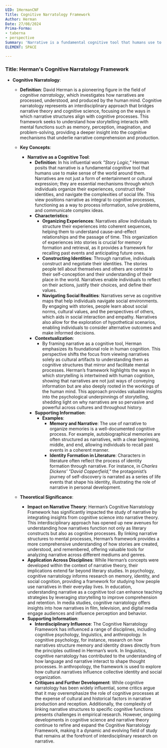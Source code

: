 ```yaml
---
UID: 1HermanCNF
Title: Cognitive Narratology Framework
Author: Herman
Date: 27/08/2024
Prima-Forma:
- taberna
- perspective
Summary: 'Narrative is a fundamental cognitive tool that humans use to make sense of the world: organize experiences, construct identities, navigate social realties'
ELEMENT: SPACE

---
```


### Title: **Herman's Cognitive Narratology Framework**

- **Cognitive Narratology**:
  - **Definition**: David Herman is a pioneering figure in the field of *cognitive narratology*, which investigates how narratives are processed, understood, and produced by the human mind. Cognitive narratology represents an interdisciplinary approach that bridges narrative theory and cognitive science, focusing on the ways in which narrative structures align with cognitive processes. This framework seeks to understand how storytelling interacts with mental functions such as memory, perception, imagination, and problem-solving, providing a deeper insight into the cognitive mechanisms that underlie narrative comprehension and production.

  - **Key Concepts**:

    - **Narrative as a Cognitive Tool**:
      - **Definition**: In his influential work *"Story Logic,"* Herman posits that narrative is a fundamental cognitive tool that humans use to make sense of the world around them. Narratives are not just a form of entertainment or cultural expression; they are essential mechanisms through which individuals organize their experiences, construct their identities, and navigate the complexities of social life. This view positions narrative as integral to cognitive processes, functioning as a way to process information, solve problems, and communicate complex ideas.
      - **Characteristics**:
        - **Organizing Experiences**: Narratives allow individuals to structure their experiences into coherent sequences, helping them to understand cause-and-effect relationships and the passage of time. This organization of experiences into stories is crucial for memory formation and retrieval, as it provides a framework for recalling past events and anticipating future ones.
        - **Constructing Identities**: Through narrative, individuals construct and negotiate their identities. The stories people tell about themselves and others are central to their self-conception and their understanding of their place in the world. Narratives enable individuals to reflect on their actions, justify their choices, and define their values.
        - **Navigating Social Realities**: Narratives serve as cognitive maps that help individuals navigate social environments. By engaging with stories, people learn about social norms, cultural values, and the perspectives of others, which aids in social interaction and empathy. Narratives also allow for the exploration of hypothetical scenarios, enabling individuals to consider alternative outcomes and make informed decisions.
      - **Contextualization**:
        - By framing narrative as a cognitive tool, Herman emphasizes its foundational role in human cognition. This perspective shifts the focus from viewing narratives solely as cultural artifacts to understanding them as cognitive structures that mirror and facilitate mental processes. Herman’s framework highlights the ways in which storytelling is intertwined with human cognition, showing that narratives are not just ways of conveying information but are also deeply rooted in the workings of the human mind. This approach provides valuable insights into the psychological underpinnings of storytelling, shedding light on why narratives are so pervasive and powerful across cultures and throughout history.
      - **Supporting Information**:
        - **Examples**:
          - **Memory and Narrative**: The use of narrative to organize memories is a well-documented cognitive process. For example, autobiographical memories are often structured as narratives, with a clear beginning, middle, and end, allowing individuals to recall past events in a coherent manner.
          - **Identity Formation in Literature**: Characters in literature often reflect the process of identity formation through narrative. For instance, in *Charles Dickens’* *"David Copperfield,"* the protagonist’s journey of self-discovery is narrated as a series of life events that shape his identity, illustrating the role of narrative in personal development.

  - **Theoretical Significance**:
    - **Impact on Narrative Theory**: Herman’s Cognitive Narratology Framework has significantly impacted the study of narrative by integrating insights from cognitive science into narrative theory. This interdisciplinary approach has opened up new avenues for understanding how narratives function not only as literary constructs but also as cognitive processes. By linking narrative structures to mental processes, Herman’s framework provides a more comprehensive understanding of how stories are created, understood, and remembered, offering valuable tools for analyzing narrative across different mediums and genres.
    - **Application Across Disciplines**: While Herman’s concepts were developed within the context of narrative theory, their implications extend far beyond literary studies. In psychology, cognitive narratology informs research on memory, identity, and social cognition, providing a framework for studying how people use narratives in their everyday lives. In education, understanding narrative as a cognitive tool can enhance teaching strategies by leveraging storytelling to improve comprehension and retention. In media studies, cognitive narratology offers insights into how narratives in film, television, and digital media engage audiences and influence perception and behavior.
    - **Supporting Information**:
      - **Interdisciplinary Influence**: The Cognitive Narratology Framework has influenced a range of disciplines, including cognitive psychology, linguistics, and anthropology. In cognitive psychology, for instance, research on how narratives structure memory and identity draws directly from the principles outlined in Herman’s work. In linguistics, cognitive narratology has contributed to the understanding of how language and narrative interact to shape thought processes. In anthropology, the framework is used to explore how cultural narratives influence collective identity and social organization.
      - **Critiques and Further Development**: While cognitive narratology has been widely influential, some critics argue that it may overemphasize the role of cognitive processes at the expense of cultural and historical factors in narrative production and reception. Additionally, the complexity of linking narrative structures to specific cognitive functions presents challenges in empirical research. However, ongoing developments in cognitive science and narrative theory continue to refine and expand the Cognitive Narratology Framework, making it a dynamic and evolving field of study that remains at the forefront of interdisciplinary research on narrative.